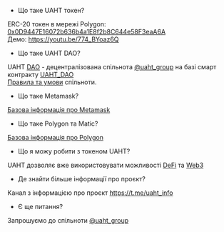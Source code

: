 + Що таке UAHT токен?

ERC-20 токен в мережі Polygon: [0x0D9447E16072b636b4a1E8f2b8C644e58F3eaA6A](https://polygonscan.com/token/0x0d9447e16072b636b4a1e8f2b8c644e58f3eaa6a)\
Демо: https://youtu.be/774_BYoaz6Q

+ Що таке UAHT DAO?

UAHT [DAO](https://academy.binance.com/uk/articles/decentralized-autonomous-organizations-daos-explained) - децентралізована спільнота [@uaht_group](https://t.me/uaht_group) на базі смарт контракту [UAHT_DAO](https://polygonscan.com/address/0xa3b597358724D07d562615ce2AC8f85a38777257#code)\
[Правила та умови](https://github.com/starscrowding/UAHT#readme) спільноти.

+ Що таке Metamask?

[Базова інформація про Metamask](https://academy.binance.com/uk/articles/how-to-use-metamask)

+ Що таке Polygon та Matic?

[Базова інформація про Polygon](https://academy.binance.com/uk/articles/what-is-polygon-matic) 

+ Що я можу робити з токеном UAHT?

UAHT дозволяє вже використовувати можливості [DeFi](https://academy.binance.com/uk/articles/the-complete-beginners-guide-to-decentralized-finance-defi) та [Web3](https://academy.binance.com/uk/articles/web2-vs-web3-which-is-better) 

+ Де знайти більше інформації про проєкт?

Канал з інформацією про проєкт https://t.me/uaht_info

+ Є ще питання?

Запрошуємо до спільноти [@uaht_group](https://t.me/uaht_group)

